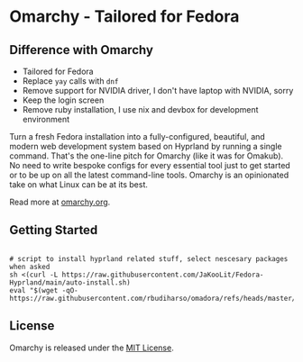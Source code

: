 # Omarchy - Tailored for Fedora

## Difference with Omarchy
- Tailored for Fedora
- Replace `yay` calls with `dnf`
- Remove support for NVIDIA driver, I don't have laptop with NVIDIA, sorry
- Keep the login screen
- Remove ruby installation, I use nix and devbox for development environment

Turn a fresh Fedora installation into a fully-configured, beautiful, and modern web development system based on Hyprland by running a single command. That's the one-line pitch for Omarchy (like it was for Omakub). No need to write bespoke configs for every essential tool just to get started or to be up on all the latest command-line tools. Omarchy is an opinionated take on what Linux can be at its best.

Read more at [omarchy.org](https://omarchy.org).

## Getting Started
```

# script to install hyprland related stuff, select nescesary packages when asked
sh <(curl -L https://raw.githubusercontent.com/JaKooLit/Fedora-Hyprland/main/auto-install.sh)
eval "$(wget -qO- https://raw.githubusercontent.com/rbudiharso/omadora/refs/heads/master/boot.sh)"

```

## License

Omarchy is released under the [MIT License](https://opensource.org/licenses/MIT).

